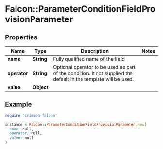 # Falcon::ParameterConditionFieldProvisionParameter

## Properties

| Name | Type | Description | Notes |
| ---- | ---- | ----------- | ----- |
| **name** | **String** | Fully qualified name of the field |  |
| **operator** | **String** | Optional operator to be used as part of the condition. It not supplied the default in the template will be used. |  |
| **value** | **Object** |  |  |

## Example

```ruby
require 'crimson-falcon'

instance = Falcon::ParameterConditionFieldProvisionParameter.new(
  name: null,
  operator: null,
  value: null
)
```

